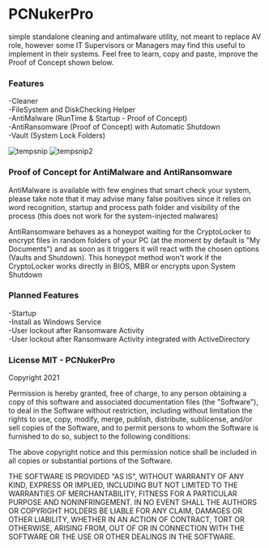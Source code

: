 # PCNukerPro
 simple standalone cleaning and antimalware utility, not meant to replace AV role, however some IT Supervisors or Managers may find this useful to implement in their systems. Feel free to learn, copy and paste, improve the Proof of Concept shown below.
 
 ### Features
 -Cleaner <br/>
 -FileSystem and DiskChecking Helper <br/>
 -AntiMalware (RunTime & Startup - Proof of Concept) <br/>
 -AntiRansomware (Proof of Concept) with Automatic Shutdown <br/>
 -Vault (System Lock Folders) <br/>
 
 ![tempsnip](https://user-images.githubusercontent.com/85739956/131254119-af250c4d-b04e-4b01-b936-572ee9ae9d8f.png)
![tempsnip2](https://user-images.githubusercontent.com/85739956/131254124-b1a8217c-6dbb-4f5d-9c0e-fa531bd9fa62.png)

 
 ### Proof of Concept for AntiMalware and AntiRansomware
 AntiMalware is available with few engines that smart check your system, please take note that it may advise many false positives since it relies on word recognition, startup  and process path folder and visibility of the process (this does not work for the system-injected malwares) <br/>
 
 AntiRansomware behaves as a honeypot waiting for the CryptoLocker to encrypt files in random folders of your PC (at the moment by default is "My Documents") and as soon as it triggers it will react with the chosen options (Vaults and Shutdown). This honeypot method won't work if the CryptoLocker works directly in BIOS, MBR or encrypts upon System Shutdown <br/>
 
 ### Planned Features
 -Startup <br/>
 -Install as Windows Service <br/>
 -User lockout after Ransomware Activity <br/>
 -User lockout after Ransomware Activity integrated with ActiveDirectory <br/>


### License MIT - PCNukerPro
Copyright 2021

Permission is hereby granted, free of charge, to any person obtaining a copy of this software and associated documentation files (the "Software"), to deal in the Software without restriction, including without limitation the rights to use, copy, modify, merge, publish, distribute, sublicense, and/or sell copies of the Software, and to permit persons to whom the Software is furnished to do so, subject to the following conditions:

The above copyright notice and this permission notice shall be included in all copies or substantial portions of the Software.

THE SOFTWARE IS PROVIDED "AS IS", WITHOUT WARRANTY OF ANY KIND, EXPRESS OR IMPLIED, INCLUDING BUT NOT LIMITED TO THE WARRANTIES OF MERCHANTABILITY, FITNESS FOR A PARTICULAR PURPOSE AND NONINFRINGEMENT. IN NO EVENT SHALL THE AUTHORS OR COPYRIGHT HOLDERS BE LIABLE FOR ANY CLAIM, DAMAGES OR OTHER LIABILITY, WHETHER IN AN ACTION OF CONTRACT, TORT OR OTHERWISE, ARISING FROM, OUT OF OR IN CONNECTION WITH THE SOFTWARE OR THE USE OR OTHER DEALINGS IN THE SOFTWARE.
